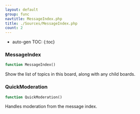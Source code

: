 ```yaml
---
layout: default
group: func
navtitle: MessageIndex.php
title: ./Sources/MessageIndex.php
count: 2
---
```

* auto-gen TOC:
{:toc}
### MessageIndex

```php
function MessageIndex()
```
Show the list of topics in this board, along with any child boards.



### QuickModeration

```php
function QuickModeration()
```
Handles moderation from the message index.



